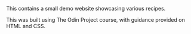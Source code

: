 This contains a small demo website showcasing various recipes.

This was built using The Odin Project course, with guidance provided on HTML and CSS.